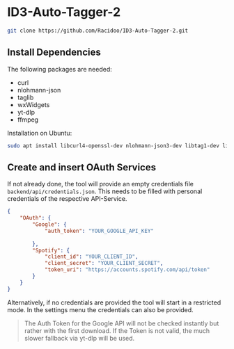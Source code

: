 # ID3-Auto-Tagger-2


```bash
git clone https://github.com/Racidoo/ID3-Auto-Tagger-2.git
```

## Install Dependencies

The following packages are needed:
- curl
- nlohmann-json
- taglib
- wxWidgets
- yt-dlp
- ffmpeg

Installation on Ubuntu:
```bash
sudo apt install libcurl4-openssl-dev nlohmann-json3-dev libtag1-dev libwxgtk3.2-dev yt-dlp ffmpeg
```


## Create and insert OAuth Services

If not already done, the tool will provide an empty credentials file `backend/api/credentials.json`. This needs to be filled with personal credentials of the respective API-Service.

```json
{
    "OAuth": {
        "Google": {
            "auth_token": "YOUR_GOOGLE_API_KEY"
            
        },
        "Spotify": {
            "client_id": "YOUR_CLIENT_ID",
            "client_secret": "YOUR_CLIENT_SECRET",
            "token_uri": "https://accounts.spotify.com/api/token"
        }
    }
}
```

Alternatively, if no credentials are provided the tool will start in a restricted mode. In the settings menu the credentials can also be provided.

> The Auth Token for the Google API will not be checked instantly but rather with the first download. If the Token is not valid, the much slower fallback via yt-dlp will be used.